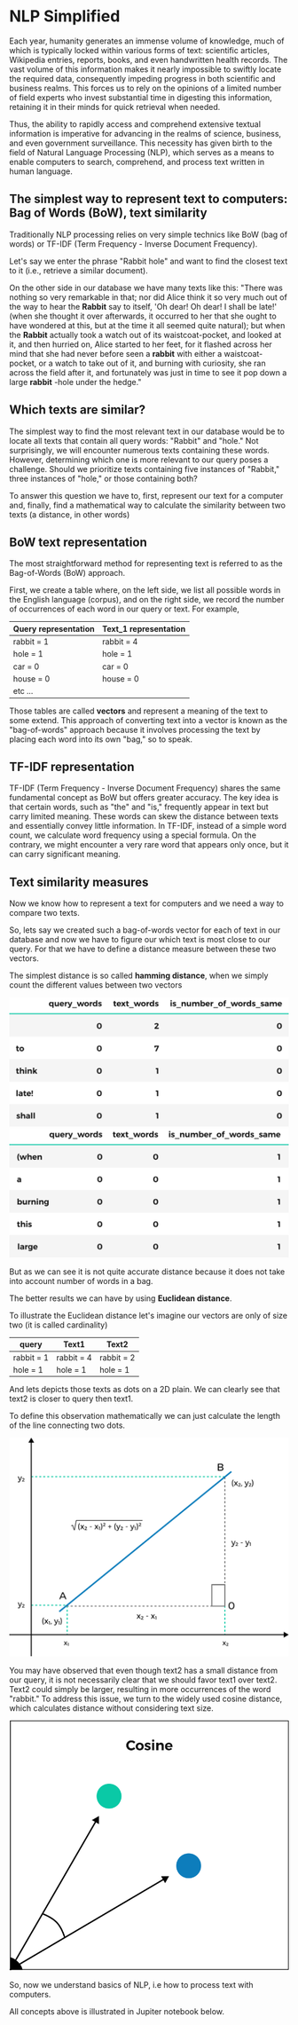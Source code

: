 NLP Simplified
==============

Each year, humanity generates an immense volume of knowledge, much of which is typically locked within various forms of text: scientific articles, Wikipedia entries, reports, books, and even handwritten health records. The vast volume of this information makes it nearly impossible to swiftly locate the required data, consequently impeding progress in both scientific and business realms. This forces us to rely on the opinions of a limited number of field experts who invest substantial time in digesting this information, retaining it in their minds for quick retrieval when needed.

Thus, the ability to rapidly access and comprehend extensive textual information is imperative for advancing in the realms of science, business, and even government surveillance. This necessity has given birth to the field of Natural Language Processing (NLP), which serves as a means to enable computers to search, comprehend, and process text written in human language.


The simplest way to represent text to computers: Bag of Words (BoW), text similarity
------------------------------------------------------------------------------------

Traditionally NLP processing relies on very simple technics like BoW (bag of words) or TF-IDF (Term Frequency - Inverse Document Frequency).

Let's say we enter the phrase "Rabbit hole" and want to find the closest text to it (i.e., retrieve a similar document).

On the other side in our database we have many texts like this: "There was nothing so very remarkable in that; nor did Alice think it so very much out of the way to hear the **Rabbit** say to itself, 'Oh dear! Oh dear! I shall be late!' (when she thought it over afterwards, it occurred to her that she ought to have wondered at this, but at the time it all seemed quite natural); but when the **Rabbit** actually took a watch out of its waistcoat-pocket, and looked at it, and then hurried on, Alice started to her feet, for it flashed across her mind that she had never before seen a **rabbit** with either a waistcoat-pocket, or a watch to take out of it, and burning with curiosity, she ran across the field after it, and fortunately was just in time to see it pop down a large **rabbit** -hole under the hedge."



Which texts are similar?
----------------------------

<p>The simplest way to find the most relevant text in our database would be to locate all texts that contain all query words: "Rabbit" and "hole." Not surprisingly, we will encounter numerous texts containing these words. However, determining which one is more relevant to our query poses a challenge. Should we prioritize texts containing five instances of "Rabbit," three instances of "hole," or those containing both?

 To answer this question we have to, first, represent our text for a computer and, finally, find a mathematical way to calculate the similarity between two texts (a distance, in other words)</p>



BoW text representation
-----------------------

The most straightforward method for representing text is referred to as the Bag-of-Words (BoW) approach. 

First, we create a table where, on the left side, we list all possible words in the English language (corpus), and on the right side, we record the number of occurrences of each word in our query or text. For example,


| Query representation | Text_1 representation |
|----------------------|-----------------------|
| rabbit = 1           | rabbit = 4            |
| hole   = 1           | hole = 1              |
| car    = 0           | car = 0               |
| house  = 0           | house = 0             |
| etc ...              |                       |



Those tables are called **vectors** and represent a meaning of the text to some extend. This approach of converting text into a vector is known as the "bag-of-words" approach because it involves processing the text by placing each word into its own "bag," so to speak.


TF-IDF representation
---------------------


TF-IDF (Term Frequency - Inverse Document Frequency) shares the same fundamental concept as BoW but offers greater accuracy. The key idea is that certain words, such as "the" and "is," frequently appear in text but carry limited meaning. These words can skew the distance between texts and essentially convey little information. In TF-IDF, instead of a simple word count, we calculate word frequency using a special formula.
On the contrary, we might encounter a very rare word that appears only once, but it can carry significant meaning. 


Text similarity measures
------------------------

Now we know how to represent a text for computers and we need a way to compare two texts.

So, lets say we created such a bag-of-words vector for each of text in our database and now we have to figure our which text is most close to our query. For that we have to define a distance measure between these two vectors.

The simplest distance is so called **hamming distance**, when we simply count the different values between two vectors

![Query vector vs first text vector](img/table-1.svg)
![Query vector vs second text vector](img/table-2.svg)

But as we can see it is not quite accurate distance because it does not take into account number of words in a bag.

The better results we can have by using **Euclidean distance**.

To illustrate the Euclidean distance let's imagine our vectors are only of size two (it is called cardinality)


| query	     | Text1	    | Text2       |
|------------|--------------|-------------|
| rabbit = 1 |	rabbit = 4  |  rabbit = 2 |
| hole = 1	 |  hole = 1	|  hole = 1   |


And lets depicts those texts as dots on a 2D plain. We can clearly see that text2 is closer to query then text1.

To define this observation mathematically we can just calculate the length of the line connecting two dots.


![How to calculate Euclidian distance](img/2d-plain.svg)


You may have observed that even though text2 has a small distance from our query, it is not necessarily clear that we should favor text1 over text2. Text2 could simply be larger, resulting in more occurrences of the word "rabbit." To address this issue, we turn to the widely used cosine distance, which calculates distance without considering text size.


![Why cosine distance is better then euclidian](img/cosine.svg)


So, now we understand basics of NLP, i.e how to process text with computers.</p><p>All concepts above is illustrated in Jupiter notebook below.